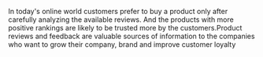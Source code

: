 In today's online world customers prefer to buy a product only after carefully analyzing the available reviews. And the products with more positive rankings are likely to be trusted more by the customers.Product reviews and feedback are valuable sources of information to the companies who want to grow their company, brand and improve customer loyalty
